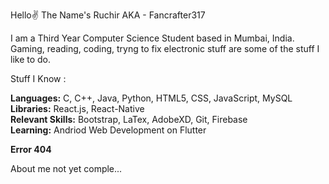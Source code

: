 Hello✌️ The Name's Ruchir 
AKA - Fancrafter317

I am a Third Year Computer Science Student based in Mumbai, India. Gaming, reading, coding, tryng to fix electronic stuff are some of the stuff I like to do.

Stuff I Know :

**Languages:** C, C++, Java, Python, HTML5, CSS, JavaScript, MySQL<br /> 
**Libraries:** React.js, React-Native<br /> 
**Relevant Skills:** Bootstrap, LaTex, AdobeXD, Git, Firebase<br /> 
**Learning:** Andriod Web Development on Flutter

**Error 404** 

About me not yet comple...
